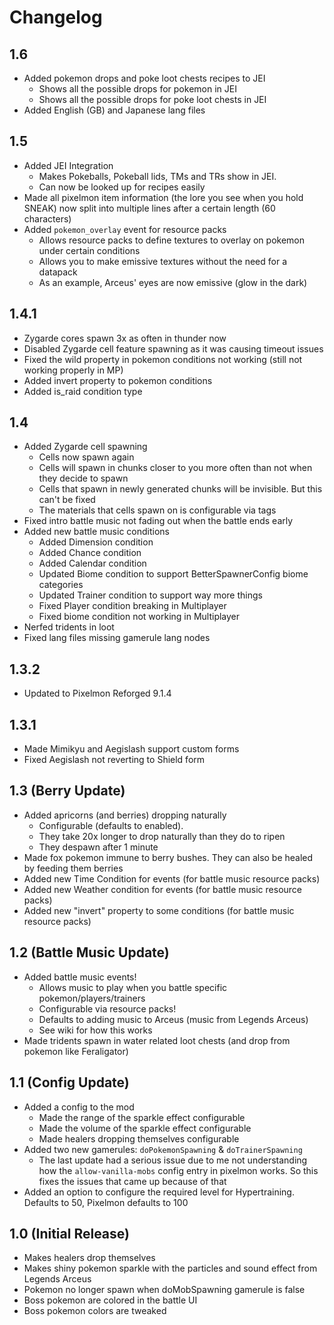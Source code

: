 # Changelog

## 1.6
- Added pokemon drops and poke loot chests recipes to JEI
  - Shows all the possible drops for pokemon in JEI
  - Shows all the possible drops for poke loot chests in JEI
- Added English (GB) and Japanese lang files

## 1.5
- Added JEI Integration
  - Makes Pokeballs, Pokeball lids, TMs and TRs show in JEI.
  - Can now be looked up for recipes easily
- Made all pixelmon item information (the lore you see when you hold SNEAK) now split into multiple lines after a certain length (60 characters)
- Added `pokemon_overlay` event for resource packs
  - Allows resource packs to define textures to overlay on pokemon under certain conditions
  - Allows you to make emissive textures without the need for a datapack
  - As an example, Arceus' eyes are now emissive (glow in the dark)

## 1.4.1
- Zygarde cores spawn 3x as often in thunder now
- Disabled Zygarde cell feature spawning as it was causing timeout issues
- Fixed the wild property in pokemon conditions not working (still not working properly in MP)
- Added invert property to pokemon conditions
- Added is_raid condition type

## 1.4
- Added Zygarde cell spawning
  - Cells now spawn again
  - Cells will spawn in chunks closer to you more often than not when they decide to spawn
  - Cells that spawn in newly generated chunks will be invisible. But this can't be fixed
  - The materials that cells spawn on is configurable via tags
- Fixed intro battle music not fading out when the battle ends early
- Added new battle music conditions
  - Added Dimension condition
  - Added Chance condition
  - Added Calendar condition
  - Updated Biome condition to support BetterSpawnerConfig biome categories
  - Updated Trainer condition to support way more things
  - Fixed Player condition breaking in Multiplayer
  - Fixed biome condition not working in Multiplayer
- Nerfed tridents in loot
- Fixed lang files missing gamerule lang nodes

## 1.3.2
- Updated to Pixelmon Reforged 9.1.4

## 1.3.1
- Made Mimikyu and Aegislash support custom forms
- Fixed Aegislash not reverting to Shield form

## 1.3 (Berry Update)
- Added apricorns (and berries) dropping naturally
  - Configurable (defaults to enabled).
  - They take 20x longer to drop naturally than they do to ripen
  - They despawn after 1 minute
- Made fox pokemon immune to berry bushes. They can also be healed by feeding them berries
- Added new Time Condition for events (for battle music resource packs)
- Added new Weather condition for events (for battle music resource packs)
- Added new "invert" property to some conditions (for battle music resource packs)

## 1.2 (Battle Music Update)
- Added battle music events!
  - Allows music to play when you battle specific pokemon/players/trainers
  - Configurable via resource packs!
  - Defaults to adding music to Arceus (music from Legends Arceus)
  - See wiki for how this works
- Made tridents spawn in water related loot chests (and drop from pokemon like Feraligator)

## 1.1 (Config Update)
- Added a config to the mod
  - Made the range of the sparkle effect configurable
  - Made the volume of the sparkle effect configurable
  - Made healers dropping themselves configurable
- Added two new gamerules: `doPokemonSpawning` & `doTrainerSpawning`
  - The last update had a serious issue due to me not understanding how the `allow-vanilla-mobs` config entry in pixelmon works. So this fixes the issues that came up because of that
- Added an option to configure the required level for Hypertraining. Defaults to 50, Pixelmon defaults to 100

## 1.0 (Initial Release)
- Makes healers drop themselves
- Makes shiny pokemon sparkle with the particles and sound effect from Legends Arceus
- Pokemon no longer spawn when doMobSpawning gamerule is false
- Boss pokemon are colored in the battle UI
- Boss pokemon colors are tweaked